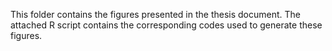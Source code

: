This folder contains the figures presented in the thesis document. 
The attached R script contains the corresponding codes used to generate these figures.
